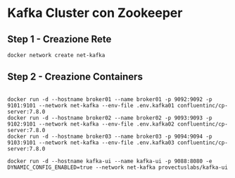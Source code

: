 # Kafka Cluster con Zookeeper

## Step 1 - Creazione Rete

```shell
docker network create net-kafka
```

## Step 2 - Creazione Containers

```shell

docker run -d --hostname broker01 --name broker01 -p 9092:9092 -p 9101:9101 --network net-kafka --env-file .env.kafka01 confluentinc/cp-server:7.8.0
docker run -d --hostname broker02 --name broker02 -p 9093:9093 -p 9102:9101 --network net-kafka --env-file .env.kafka02 confluentinc/cp-server:7.8.0
docker run -d --hostname broker03 --name broker03 -p 9094:9094 -p 9103:9101 --network net-kafka --env-file .env.kafka03 confluentinc/cp-server:7.8.0

docker run -d --hostname kafka-ui --name kafka-ui -p 9088:8080 -e DYNAMIC_CONFIG_ENABLED=true --network net-kafka provectuslabs/kafka-ui

```